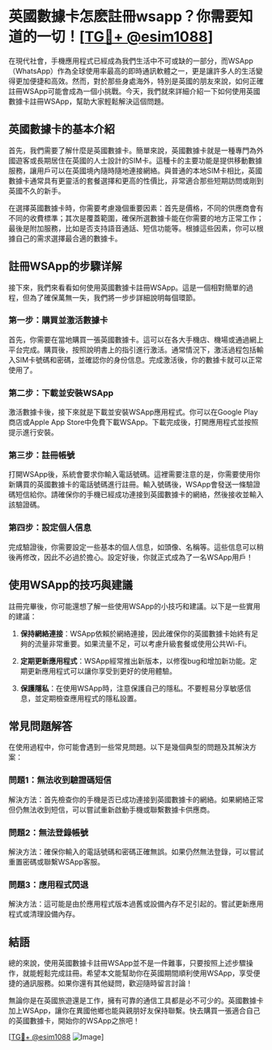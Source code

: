 # 英國數據卡怎麽註冊wsapp？你需要知道的一切！[[TG💪+ @esim1088](https://t.me/s/esim1088)]

在現代社會，手機應用程式已經成為我們生活中不可或缺的一部分，而WSApp（WhatsApp）作為全球使用率最高的即時通訊軟體之一，更是讓許多人的生活變得更加便捷和高效。然而，對於那些身處海外，特別是英國的朋友來說，如何正確註冊WSApp可能會成為一個小挑戰。今天，我們就來詳細介紹一下如何使用英國數據卡註冊WSApp，幫助大家輕鬆解決這個問題。

## 英國數據卡的基本介紹

首先，我們需要了解什麼是英國數據卡。簡單來說，英國數據卡就是一種專門為外國遊客或長期居住在英國的人士設計的SIM卡。這種卡的主要功能是提供移動數據服務，讓用戶可以在英國境內隨時隨地連接網絡。與普通的本地SIM卡相比，英國數據卡通常具有更靈活的套餐選擇和更高的性價比，非常適合那些短期訪問或剛到英國不久的新手。

在選擇英國數據卡時，你需要考慮幾個重要因素：首先是價格，不同的供應商會有不同的收費標準；其次是覆蓋範圍，確保所選數據卡能在你需要的地方正常工作；最後是附加服務，比如是否支持語音通話、短信功能等。根據這些因素，你可以根據自己的需求選擇最合適的數據卡。

## 註冊WSApp的步驟详解

接下來，我們來看看如何使用英國數據卡註冊WSApp。這是一個相對簡單的過程，但為了確保萬無一失，我們將一步步詳細說明每個環節。

### 第一步：購買並激活數據卡

首先，你需要在當地購買一張英國數據卡。這可以在各大手機店、機場或通過網上平台完成。購買後，按照說明書上的指引進行激活。通常情況下，激活過程包括輸入SIM卡號碼和密碼，並確認你的身份信息。完成激活後，你的數據卡就可以正常使用了。

### 第二步：下載並安裝WSApp

激活數據卡後，接下來就是下載並安裝WSApp應用程式。你可以在Google Play商店或Apple App Store中免費下載WSApp。下載完成後，打開應用程式並按照提示進行安裝。

### 第三步：註冊帳號

打開WSApp後，系統會要求你輸入電話號碼。這裡需要注意的是，你需要使用你新購買的英國數據卡的電話號碼進行註冊。輸入號碼後，WSApp會發送一條驗證碼短信給你。請確保你的手機已經成功連接到英國數據卡的網絡，然後接收並輸入該驗證碼。

### 第四步：設定個人信息

完成驗證後，你需要設定一些基本的個人信息，如頭像、名稱等。這些信息可以稍後再修改，因此不必過於擔心。設定好後，你就正式成為了一名WSApp用戶！

## 使用WSApp的技巧與建議

註冊完畢後，你可能還想了解一些使用WSApp的小技巧和建議。以下是一些實用的建議：

1. **保持網絡連接**：WSApp依賴於網絡連接，因此確保你的英國數據卡始終有足夠的流量非常重要。如果流量不足，可以考慮升級套餐或使用公共Wi-Fi。

2. **定期更新應用程式**：WSApp經常推出新版本，以修復bug和增加新功能。定期更新應用程式可以讓你享受到更好的使用體驗。

3. **保護隱私**：在使用WSApp時，注意保護自己的隱私。不要輕易分享敏感信息，並定期檢查應用程式的隱私設置。

## 常見問題解答

在使用過程中，你可能會遇到一些常見問題。以下是幾個典型的問題及其解決方案：

### 問題1：無法收到驗證碼短信

解決方法：首先檢查你的手機是否已成功連接到英國數據卡的網絡。如果網絡正常但仍無法收到短信，可以嘗試重新啟動手機或聯繫數據卡供應商。

### 問題2：無法登錄帳號

解決方法：確保你輸入的電話號碼和密碼正確無誤。如果仍然無法登錄，可以嘗試重置密碼或聯繫WSApp客服。

### 問題3：應用程式閃退

解決方法：這可能是由於應用程式版本過舊或設備內存不足引起的。嘗試更新應用程式或清理設備內存。

## 結語

總的來說，使用英國數據卡註冊WSApp並不是一件難事，只要按照上述步驟操作，就能輕鬆完成註冊。希望本文能幫助你在英國期間順利使用WSApp，享受便捷的通訊服務。如果你還有其他疑問，歡迎隨時留言討論！

無論你是在英國旅遊還是工作，擁有可靠的通信工具都是必不可少的。英國數據卡加上WSApp，讓你在異國他鄉也能與親朋好友保持聯繫。快去購買一張適合自己的英國數據卡，開始你的WSApp之旅吧！

[[TG💪+ @esim1088](https://t.me/s/esim1088) ![Image](https://i.postimg.cc/4NQfJmqS/Snipaste-2025-05-13-00-14-12.png)]